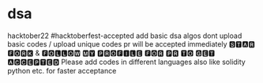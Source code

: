 # dsa
hacktober22
#hacktoberfest-accepted
add basic dsa algos dont upload basic codes / upload unique codes pr will be accepted immediately
🆂🆃🅰🆁 🅵🅾🆁🅺 & 🅵🅾🅻🅻🅾🆆 🅼🆈 🅿🆁🅾🅵🅸🅻🅴 🅵🅾🆁   🅿🆁   🆃🅾 🅶🅴🆃 🅰🅲🅲🅴🅿🆃🅴🅳
Please add codes in different languages also like solidity python etc. for faster acceptance
